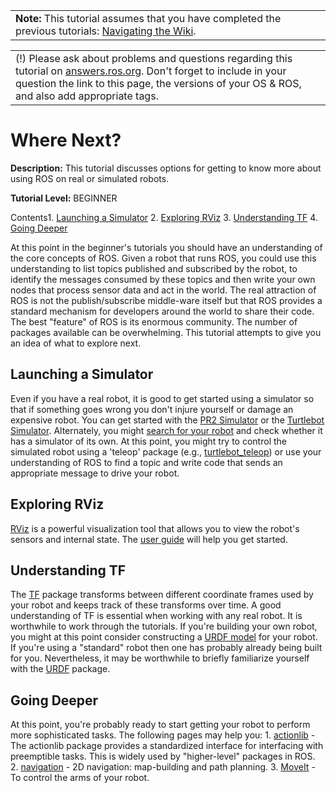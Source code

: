 

|  |
| --- |
| **Note:** This tutorial assumes that you have completed the previous tutorials: [Navigating the Wiki](/ROS/Tutorials/NavigatingTheWiki "/ROS/Tutorials/NavigatingTheWiki").  |

|  |
| --- |
| (!) Please ask about problems and questions regarding this tutorial on [answers.ros.org](http://answers.ros.org "http://answers.ros.org"). Don't forget to include in your question the link to this page, the versions of your OS & ROS, and also add appropriate tags. |

# Where Next?

**Description:** This tutorial discusses options for getting to know more about using ROS on real or simulated robots.  

**Tutorial Level:** BEGINNER  

 Contents1. [Launching a Simulator](#Launching_a_Simulator "#Launching_a_Simulator")
2. [Exploring RViz](#Exploring_RViz "#Exploring_RViz")
3. [Understanding TF](#Understanding_TF "#Understanding_TF")
4. [Going Deeper](#Going_Deeper "#Going_Deeper")

 At this point in the beginner's tutorials you should have an understanding of the core concepts of ROS. Given a robot that runs ROS, you could use this understanding to list topics published and subscribed by the robot, to identify the messages consumed by these topics and then write your own nodes that process sensor data and act in the world. The real attraction of ROS is not the publish/subscribe middle-ware itself but that ROS provides a standard mechanism for developers around the world to share their code. The best "feature" of ROS is its enormous community. The number of packages available can be overwhelming. This tutorial attempts to give you an idea of what to explore next. 
## Launching a Simulator

Even if you have a real robot, it is good to get started using a simulator so that if something goes wrong you don't injure yourself or damage an expensive robot. You can get started with the [PR2 Simulator](/pr2_simulator/Tutorials "/pr2_simulator/Tutorials") or the [Turtlebot Simulator](/turtlebot_simulator/Tutorials "/turtlebot_simulator/Tutorials"). Alternately, you might [search for your robot](/Robots "/Robots") and check whether it has a simulator of its own. At this point, you might try to control the simulated robot using a 'teleop' package (e.g., [turtlebot\_teleop](/turtlebot_teleop/Tutorials/Teleoperation "/turtlebot_teleop/Tutorials/Teleoperation")) or use your understanding of ROS to find a topic and write code that sends an appropriate message to drive your robot. 
## Exploring RViz

[RViz](/rviz "/rviz") is a powerful visualization tool that allows you to view the robot's sensors and internal state. The [user guide](/rviz/UserGuide "/rviz/UserGuide") will help you get started. 
## Understanding TF

The [TF](/tf "/tf") package transforms between different coordinate frames used by your robot and keeps track of these transforms over time. A good understanding of TF is essential when working with any real robot. It is worthwhile to work through the tutorials. If you're building your own robot, you might at this point consider constructing a [URDF model](/urdf/Tutorials "/urdf/Tutorials") for your robot. If you're using a "standard" robot then one has probably already being built for you. Nevertheless, it may be worthwhile to briefly familiarize yourself with the [URDF](/urdf "/urdf") package. 
## Going Deeper

At this point, you're probably ready to start getting your robot to perform more sophisticated tasks. The following pages may help you: 1. [actionlib](/actionlib "/actionlib") - The actionlib package provides a standardized interface for interfacing with preemptible tasks. This is widely used by "higher-level" packages in ROS.
2. [navigation](/navigation "/navigation") - 2D navigation: map-building and path planning.
3. [MoveIt](http://moveit.ros.org/ "http://moveit.ros.org/") - To control the arms of your robot.

